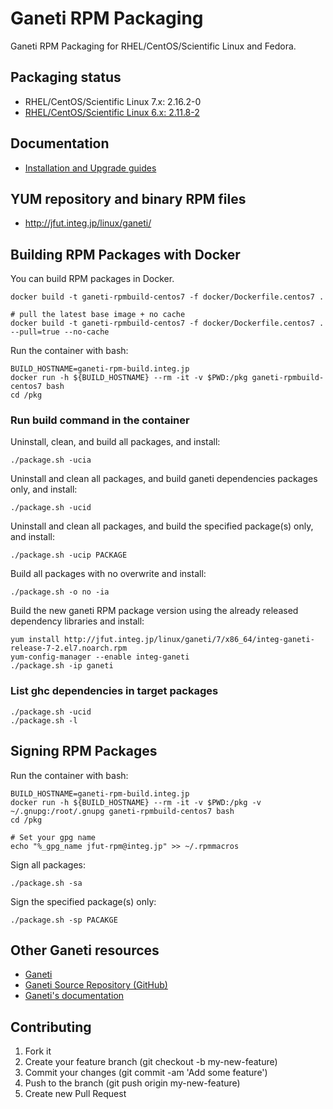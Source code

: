 # Ganeti RPM Packaging

Ganeti RPM Packaging for RHEL/CentOS/Scientific Linux and Fedora.

## Packaging status

- RHEL/CentOS/Scientific Linux 7.x: 2.16.2-0
- [RHEL/CentOS/Scientific Linux 6.x: 2.11.8-2](https://github.com/jfut/ganeti-rpm/tree/el6)

## Documentation

- [Installation and Upgrade guides](https://github.com/jfut/ganeti-rpm/tree/master/doc)

## YUM repository and binary RPM files

- http://jfut.integ.jp/linux/ganeti/

## Building RPM Packages with Docker

You can build RPM packages in Docker.

```
docker build -t ganeti-rpmbuild-centos7 -f docker/Dockerfile.centos7 .

# pull the latest base image + no cache
docker build -t ganeti-rpmbuild-centos7 -f docker/Dockerfile.centos7 . --pull=true --no-cache
```

Run the container with bash:

```
BUILD_HOSTNAME=ganeti-rpm-build.integ.jp
docker run -h ${BUILD_HOSTNAME} --rm -it -v $PWD:/pkg ganeti-rpmbuild-centos7 bash
cd /pkg
```

### Run build command in the container

Uninstall, clean, and build all packages, and install:

```
./package.sh -ucia
```

Uninstall and clean all packages, and build ganeti dependencies packages only, and install:

```
./package.sh -ucid
```

Uninstall and clean all packages, and build the specified package(s) only, and install:

```
./package.sh -ucip PACKAGE
```

Build all packages with no overwrite and install:

```
./package.sh -o no -ia
```

Build the new ganeti RPM package version using the already released dependency libraries and install:

```
yum install http://jfut.integ.jp/linux/ganeti/7/x86_64/integ-ganeti-release-7-2.el7.noarch.rpm
yum-config-manager --enable integ-ganeti
./package.sh -ip ganeti
```

### List ghc dependencies in target packages

```
./package.sh -ucid
./package.sh -l
```

## Signing RPM Packages

Run the container with bash:

```
BUILD_HOSTNAME=ganeti-rpm-build.integ.jp
docker run -h ${BUILD_HOSTNAME} --rm -it -v $PWD:/pkg -v ~/.gnupg:/root/.gnupg ganeti-rpmbuild-centos7 bash
cd /pkg

# Set your gpg name
echo "%_gpg_name jfut-rpm@integ.jp" >> ~/.rpmmacros
```

Sign all packages:

```
./package.sh -sa
```

Sign the specified package(s) only:

```
./package.sh -sp PACAKGE
```

## Other Ganeti resources

- [Ganeti](http://www.ganeti.org/)
- [Ganeti Source Repository (GitHub)](https://github.com/ganeti/ganeti)
- [Ganeti's documentation](http://docs.ganeti.org/ganeti/current/html/)

## Contributing

1. Fork it
2. Create your feature branch (git checkout -b my-new-feature)
3. Commit your changes (git commit -am 'Add some feature')
4. Push to the branch (git push origin my-new-feature)
5. Create new Pull Request

